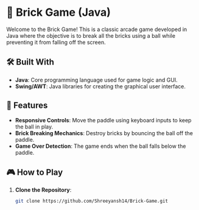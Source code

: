 # 🧱 Brick Game (Java)

Welcome to the Brick Game! This is a classic arcade game developed in Java where the objective is to break all the bricks using a ball while preventing it from falling off the screen.

## 🛠️ Built With

- **Java**: Core programming language used for game logic and GUI.
- **Swing/AWT**: Java libraries for creating the graphical user interface.

## 🚀 Features

- **Responsive Controls**: Move the paddle using keyboard inputs to keep the ball in play.
- **Brick Breaking Mechanics**: Destroy bricks by bouncing the ball off the paddle.
- **Game Over Detection**: The game ends when the ball falls below the paddle.

## 🎮 How to Play

1. **Clone the Repository**:
   ```bash
   git clone https://github.com/Shreeyansh14/Brick-Game.git
